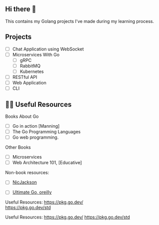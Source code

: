 ## Hi there 👋

This contains my Golang projects I've made during my learning process.



## Projects 

- [ ] Chat Application using WebSocket
- [ ] Microservices With Go
  - [ ] gRPC
  - [ ] RabbitMQ
  - [ ] Kubernetes
- [ ] RESTful API 
- [ ] Web Application
- [ ] CLI 

## 👩‍💻 Useful Resources

Books About Go
- [ ] Go in action [Manning]
- [ ] The Go Programming Languages
- [ ] Go web programming.

Other Books
- [ ] Microservices 
- [ ] Web Architecture 101, [Educative]

Non-book resources:

- [ ] <a href="https://www.youtube.com/c/NicJackson">NicJackson</a>

- [ ] <a href="https://www.oreilly.com/videos/ultimate-go-programming/9780135261651/">Ultimate Go, oreilly</a>

Useful Resources:
<https://pkg.go.dev/> </br>
<https://pkg.go.dev/std>

Useful Resources: https://pkg.go.dev/ https://pkg.go.dev/std
